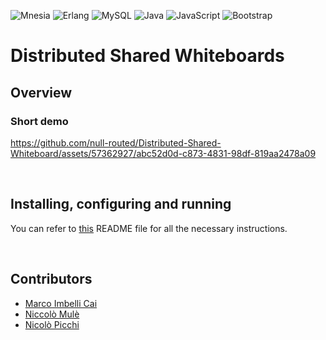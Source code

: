 ![Mnesia](https://img.shields.io/badge/Mnesia-ED7B06?style=flat&logo=erlang&logoColor=white)
![Erlang](https://img.shields.io/badge/Erlang-A90533?style=flat&logo=erlang&logoColor=white)
![MySQL](https://img.shields.io/badge/MySQL-4479A1?style=flat&logo=mysql&logoColor=white)
![Java](https://img.shields.io/badge/Java-ED8B00?style=flat&logo=openjdk&logoColor=white)
![JavaScript](https://img.shields.io/badge/JavaScript-F7DF1E?style=flat&logo=javascript&logoColor=black)
![Bootstrap](https://img.shields.io/badge/Bootstrap-7952B3?style=flat&logo=bootstrap&logoColor=white)

# Distributed Shared Whiteboards

## Overview
### Short demo
https://github.com/null-routed/Distributed-Shared-Whiteboard/assets/57362927/abc52d0d-c873-4831-98df-819aa2478a09









<br>

## Installing, configuring and running
You can refer to [this](https://github.com/null-routed/Distributed-Shared-Whiteboard/tree/main/src) README file for all the necessary instructions.

<br>

## Contributors
* [Marco Imbelli Cai](https://github.com/marcoimbee)
* [Niccolò Mulè](https://github.com/null-routed)
* [Nicolò Picchi](https://github.com/NicoUniPi)

